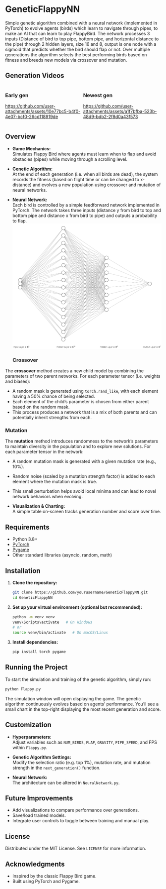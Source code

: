 # GeneticFlappyNN

Simple genetic algorithm combined with a neural network (implemented in PyTorch) to evolve agents (birds) which learn to navigate through pipes, to make an AI that can learn to play FlappyBird. The network processes 3 inputs (Distance of bird to top pipe, bottom pipe, and horizontal distance to the pipe) through 2 hidden layers, size 16 and 8, output is one node with a sigmoid that predicts whether the bird should flap or not. Over multiple generations the algorithm selects the best performing birds based on fitness and breeds new models via crossover and mutation.

## Generation Videos

<div style="display: flex; justify-content: space-around; align-items: flex-start;">
  <div>
    <h3>Early gen</h3>
    

https://github.com/user-attachments/assets/10e77bc5-b4f0-4e07-bcf0-26cd118919de


  </div>
  <div>
    <h3>Newest gen</h3>
    

https://github.com/user-attachments/assets/a1f7bfba-523b-48d9-bdb2-2f8d0a43f573


  </div>
</div>

## Overview

- **Game Mechanics:**  
  Simulates Flappy Bird where agents must learn when to flap and avoid obstacles (pipes) while moving through a scrolling level.
  
- **Genetic Algorithm:**  
  At the end of each generation (i.e. when all birds are dead), the system records the fitness (based on flight time or can be changed to x-distance) and evolves a new population using crossover and mutation of neural networks.

- **Neural Network:**  
  Each bird is controlled by a simple feedforward network implemented in PyTorch. The network takes three inputs (distance y from bird to top and bottom pipe and distance x from bird to pipe) and outputs a probability to flap.
  <img src="images/NN.png">

  ### Crossover
The **crossover** method creates a new child model by combining the parameters of two parent networks. For each parameter tensor (i.e. weights and biases):

- A random mask is generated using `torch.rand_like`, with each element having a 50% chance of being selected.
- Each element of the child’s parameter is chosen from either parent based on the random mask.
- This process produces a network that is a mix of both parents and can potentially inherit strengths from each.

### Mutation
The **mutation** method introduces randomness to the network’s parameters to maintain diversity in the population and to explore new solutions. For each parameter tensor in the network:

- A random mutation mask is generated with a given mutation rate (e.g., 10%).
- Random noise (scaled by a mutation strength factor) is added to each element where the mutation mask is true.
- This small perturbation helps avoid local minima and can lead to novel network behaviors when evolving.



- **Visualization & Charting:**  
  A simple table on-screen tracks generation number and score over time.

## Requirements

- Python 3.8+
- [PyTorch](https://pytorch.org/get-started/locally/)
- [Pygame](https://www.pygame.org/)
- Other standard libraries (asyncio, random, math)

## Installation

1. **Clone the repository:**
   ```sh
   git clone https://github.com/yourusername/GeneticFlappyNN.git
   cd GeneticFlappyNN
   ```

2. **Set up your virtual environment (optional but recommended):**
   ```sh
   python -m venv venv
   venv\Scripts\activate   # On Windows
   # or
   source venv/bin/activate   # On macOS/Linux
   ```

3. **Install dependencies:**
   ```sh
   pip install torch pygame
   ```

## Running the Project

To start the simulation and training of the genetic algorithm, simply run:

```sh
python Flappy.py
```

The simulation window will open displaying the game. The genetic algorithm continuously evolves based on agents’ performance. You’ll see a small chart in the top-right displaying the most recent generation and score.

## Customization

- **Hyperparameters:**  
  Adjust variables such as `NUM_BIRDS`, `FLAP`, `GRAVITY`, `PIPE_SPEED`, and FPS within `Flappy.py`.

- **Genetic Algorithm Settings:**  
  Modify the selection ratio (e.g. top 1%), mutation rate, and mutation strength in the `next_generation()` function.

- **Neural Network:**  
  The architecture can be altered in `NeuralNetwork.py`.

## Future Improvements

- Add visualizations to compare performance over generations.
- Save/load trained models.
- Integrate user controls to toggle between training and manual play.

## License

Distributed under the MIT License. See `LICENSE` for more information.

## Acknowledgments

- Inspired by the classic Flappy Bird game.
- Built using PyTorch and Pygame.
